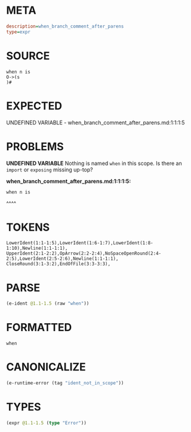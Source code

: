 # META
~~~ini
description=when_branch_comment_after_parens
type=expr
~~~
# SOURCE
~~~roc
when n is
O->(s
)#
~~~
# EXPECTED
UNDEFINED VARIABLE - when_branch_comment_after_parens.md:1:1:1:5
# PROBLEMS
**UNDEFINED VARIABLE**
Nothing is named `when` in this scope.
Is there an `import` or `exposing` missing up-top?

**when_branch_comment_after_parens.md:1:1:1:5:**
```roc
when n is
```
^^^^


# TOKENS
~~~zig
LowerIdent(1:1-1:5),LowerIdent(1:6-1:7),LowerIdent(1:8-1:10),Newline(1:1-1:1),
UpperIdent(2:1-2:2),OpArrow(2:2-2:4),NoSpaceOpenRound(2:4-2:5),LowerIdent(2:5-2:6),Newline(1:1-1:1),
CloseRound(3:1-3:2),EndOfFile(3:3-3:3),
~~~
# PARSE
~~~clojure
(e-ident @1.1-1.5 (raw "when"))
~~~
# FORMATTED
~~~roc
when
~~~
# CANONICALIZE
~~~clojure
(e-runtime-error (tag "ident_not_in_scope"))
~~~
# TYPES
~~~clojure
(expr @1.1-1.5 (type "Error"))
~~~
